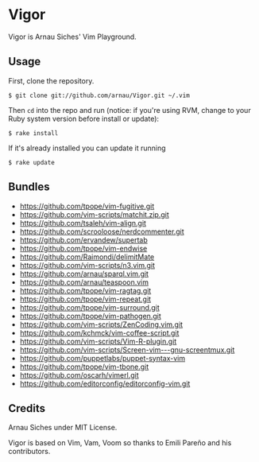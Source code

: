 # Vigor

Vigor is Arnau Siches' Vim Playground.

## Usage

First, clone the repository.

    $ git clone git://github.com/arnau/Vigor.git ~/.vim

Then `cd` into the repo and run (notice: if you're using RVM, change to your Ruby system version before install or update):

    $ rake install

If it's already installed you can update it running

    $ rake update


## Bundles

* https://github.com/tpope/vim-fugitive.git
* https://github.com/vim-scripts/matchit.zip.git
* https://github.com/tsaleh/vim-align.git
* https://github.com/scrooloose/nerdcommenter.git
* https://github.com/ervandew/supertab
* https://github.com/tpope/vim-endwise
* https://github.com/Raimondi/delimitMate
* https://github.com/vim-scripts/n3.vim.git
* https://github.com/arnau/sparql.vim.git
* https://github.com/arnau/teaspoon.vim
* https://github.com/tpope/vim-ragtag.git
* https://github.com/tpope/vim-repeat.git
* https://github.com/tpope/vim-surround.git
* https://github.com/tpope/vim-pathogen.git
* https://github.com/vim-scripts/ZenCoding.vim.git
* https://github.com/kchmck/vim-coffee-script.git
* https://github.com/vim-scripts/Vim-R-plugin.git
* https://github.com/vim-scripts/Screen-vim---gnu-screentmux.git
* https://github.com/puppetlabs/puppet-syntax-vim
* https://github.com/tpope/vim-tbone.git
* https://github.com/oscarh/vimerl.git
* https://github.com/editorconfig/editorconfig-vim.git

## Credits

Arnau Siches under MIT License.

Vigor is based on Vim, Vam, Voom so thanks to Emili Pareño and his contributors.

